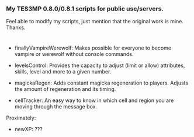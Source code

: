 ### My TES3MP 0.8.0/0.8.1 scripts for public use/servers.

Feel able to modify my scripts, just mention that the original work is mine. Thanks.
#
- finallyVampireWerewolf: Makes possible for everyone to become vampire or werewolf without console commands.

- levelsControl: Provides the capacity to adjust (limit or allow) attributes, skills, level and more to a given number.

- magickaRegen: Adds constant magicka regeneration to players. Adjusts the amount of regeneration and its timing.

- cellTracker: An easy way to know in which cell and region you are moving through the message box.

Proximately:

- newXP: ???
